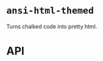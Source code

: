 # `ansi-html-themed`

Turns chalked code into pretty html.

# API

<!-- Generated by documentation.js. Update this documentation by updating the source code. -->
